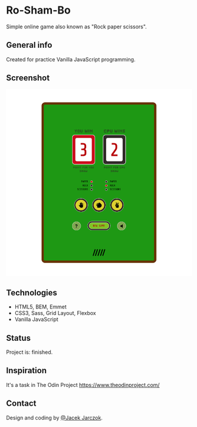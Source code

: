 # Ro-Sham-Bo
Simple online game also known as "Rock paper scissors".


## General info
Created for practice Vanilla JavaScript programming.


## Screenshot
![Example screenshot](https://github.com/k-son/Ro-Sham-Bo/blob/master/roshambo_screenshot.png)


## Technologies
* HTML5, BEM, Emmet
* CSS3, Sass, Grid Layout, Flexbox
* Vanilla JavaScript 


## Status
Project is: finished.


## Inspiration
It's a task in The Odin Project https://www.theodinproject.com/


## Contact
Design and coding by [@Jacek Jarczok](https://www.k-son.eu).
